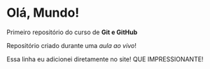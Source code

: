 # Olá, Mundo!
 Primeiro repositório do curso de **Git e GitHub**

Repositório criado durante uma *aula ao vivo*!

Essa linha eu adicionei diretamente no site! QUE IMPRESSIONANTE!
